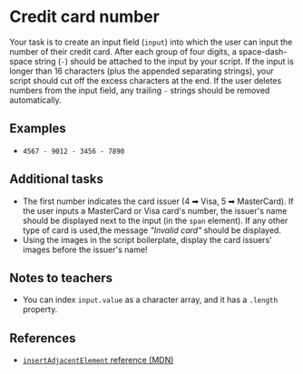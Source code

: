 # Credit card number

Your task is to create an input field (`input`) into which the user can input the number of their credit card. After each group of four digits, a space-dash-space string (` - `) should be attached to the input by your script. If the input is longer than 16 characters (plus the appended separating strings), your script should cut off the excess characters at the end. If the user deletes numbers from the input field, any trailing ` - ` strings should be removed automatically. 

## Examples

- `4567 - 9012 - 3456 - 7890`

## Additional tasks

- The first number indicates the card issuer (4 ➡ Visa, 5 ➡ MasterCard). If the user inputs a MasterCard or Visa card's number, the issuer's name should be displayed next to the input (in the `span` element). If any other type of card is used,the message *"Invalid card"* should be displayed.
- Using the images in the script boilerplate, display the card issuers' images before the issuer's name!

## Notes to teachers

- You can index `input.value` as a character array, and it has a `.length` property.

## References

- [`insertAdjacentElement` reference (MDN)][1]

[1]: https://developer.mozilla.org/en-US/docs/Web/API/Element/insertAdjacentElement
